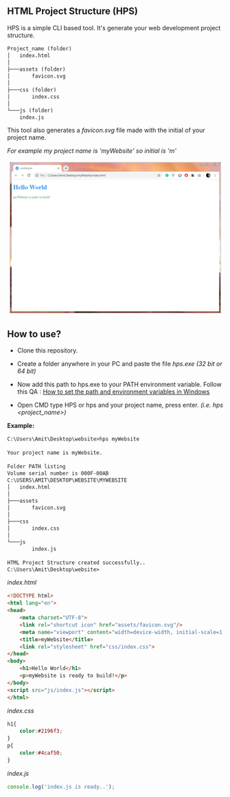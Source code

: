 ## HTML Project Structure (HPS)
HPS is a simple CLI based tool. It's generate your web development project structure.
    
    Project_name (folder)
    │   index.html
    │
    ├───assets (folder)
    │       favicon.svg
    │
    ├───css (folder)
    │       index.css
    │
    └───js (folder)
        index.js

This tool also generates a *favicon.svg* file made 
with the initial of your project name.

*For example my project name is 'myWebsite' so initial is 'm'*

![screensho](https://github.com/amit-sen/web_development_tools/blob/master/screenshot.PNG)

## How to use?

* Clone this repository. 

* Create a folder anywhere in your PC and paste the file *hps.exe (32 bit or 64 bit)*

* Now add this path to hps.exe to your PATH environment variable. Follow this QA : [How to set the path and environment variables in Windows](https://www.computerhope.com/issues/ch000549.htm#1)

* Open CMD type HPS or hps and your project name, press enter. *(i.e. hps <project_name>)*   

**Example:**

	C:\Users\Amit\Desktop\website>hps myWebsite

	Your project name is myWebsite.

	Folder PATH listing
	Volume serial number is 000F-00AB
	C:\USERS\AMIT\DESKTOP\WEBSITE\MYWEBSITE
	│   index.html
	│
	├───assets
	│       favicon.svg
	│
	├───css
	│       index.css
	│
	└───js
	        index.js
          
	HTML Project Structure created successfully..
	C:\Users\Amit\Desktop\website>
  
*index.html*
```html
<!DOCTYPE html>
<html lang="en">
<head>
    <meta charset="UTF-8">
    <link rel="shortcut icon" href="assets/favicon.svg"/>
    <meta name="viewport" content="width=device-width, initial-scale=1.0">
    <title>myWebsite</title>
    <link rel="stylesheet" href="css/index.css">
</head>
<body>
    <h1>Hello World</h1>
    <p>myWebsite is ready to build!</p>
</body>
<script src="js/index.js"></script>
</html>
```

*index.css*
```css
h1{
    color:#2196f3;
}
p{
    color:#4caf50;
}
```

*index.js*
```javascript
console.log('index.js is ready..');
```    
